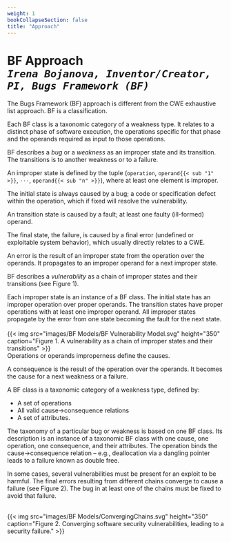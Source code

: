 ```yaml
---
weight: 1
bookCollapseSection: false
title: "Approach"
---
```

# BF Approach <br/>_`Irena Bojanova, Inventor/Creator, PI, Bugs Framework (BF)`_

The Bugs Framework (BF) approach is different from the CWE exhaustive list approach. BF is a classification. 

Each BF class is a taxonomic category of a weakness type. It relates to a distinct phase of software execution, the operations specific for that phase and the operands required as input to those operations.

BF describes a _bug_ or a _weakness_ as an improper state and its transition. The transitions is to another weakness or to a failure. 

An improper state is defined by the tuple (`operation`, `operand{{< sub "1" >}}`, `···`, `operand{{< sub "n" >}}`), where at least one element is improper. 

The initial state is always caused by a bug; a code or specification defect within the operation, which if fixed will resolve the vulnerability. 

An transition state is caused by a fault; at least one faulty (ill-formed) operand.  

The final state, the failure, is caused by a final error (undefined or exploitable system behavior), which usually directly relates to a CWE. 

An error is the result of an improper state from the operation over the operands. It propagates to an improper operand for a next improper state.

BF describes a _vulnerability_ as a chain of improper states and their transitions (see Figure 1). 

Each improper state is an instance of a BF class. The initial state has an improper operation over proper operands. The transition states have proper operations with at least one improper operand. All improper states propagate by the error from one state becoming the fault for the next state.
<br/><br/>
{{< img src="images/BF Models/BF Vulnerability Model.svg" height="350" caption="Figure 1. A vulnerability as a chain of improper states and their transitions" >}}
<br/>
Operations or operands improperness define the causes. 

A consequence is the result of the operation over the operands. It becomes the cause for a next weakness or a failure.

A BF class is a taxonomic category of a weakness type, defined by:

*   A set of operations
*   All valid cause→consequence relations
*   A set of attributes.

The taxonomy of a particular bug or weakness is based on one BF class. Its description is an instance of a taxonomic BF class with one cause, one operation, one consequence, and their attributes. The operation binds the cause→consequence relation – e.g., deallocation via a dangling pointer leads to a failure known as double free.

In some cases, several vulnerabilities must be present for an exploit to be harmful. The final errors resulting from different chains converge to cause a failure (see  Figure 2). The bug in at least one of the chains must be fixed to avoid that failure.  

<br/>
 {{< img src="images/BF Models/ConvergingChains.svg" height="350" caption="Figure 2. Converging software security vulnerabilities, leading to a security failure." >}}
<br/>
